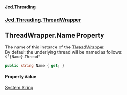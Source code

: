 #### [Jcd.Threading](index.md 'index')
### [Jcd.Threading](Jcd.Threading.md 'Jcd.Threading').[ThreadWrapper](Jcd.Threading.ThreadWrapper.md 'Jcd.Threading.ThreadWrapper')

## ThreadWrapper.Name Property

The name of this instance of the [ThreadWrapper](Jcd.Threading.ThreadWrapper.md 'Jcd.Threading.ThreadWrapper').  
By default the underlying thread will be named as follows:  
`$"{Name}.Thread"`

```csharp
public string Name { get; }
```

#### Property Value
[System.String](https://docs.microsoft.com/en-us/dotnet/api/System.String 'System.String')